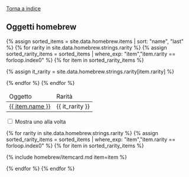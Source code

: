 [Torna a indice](/homebrew/index)

<script src="/assets/js/homebrew.js"></script>
<link rel="stylesheet" href="{{ '/assets/css/homebrew.css' | relative_url }}">

## Oggetti homebrew

<table class="index">
<thead>
    <tr>
        <td>Oggetto</td>
        <td>Rarità</td>
    </tr>
</thead>
<tbody>

<!-- Rarity first, name second -->
{% assign sorted_items = site.data.homebrew.items | sort: "name", "last" %}
{% for rarity in site.data.homebrew.strings.rarity %}
{% assign sorted_rarity_items = sorted_items | where_exp: "item","item.rarity == forloop.index0" %}
{% for item in sorted_rarity_items %}

<tr>
    <td><a href="#{{ item.name | slugify }}">{{ item.name }}</a></td>
    {% assign it_rarity = site.data.homebrew.strings.rarity[item.rarity] %}
    <td>{{ it_rarity }}</td>
</tr>

{% endfor %}
{% endfor %}

</tbody>
</table>

<form>
    <input type="checkbox" id="showone" name="showone">
    <label for="showone">Mostra uno alla volta</label>
</form>

<div class="card-container">

<!-- Rarity first, name second -->
{% for rarity in site.data.homebrew.strings.rarity %}
{% assign sorted_rarity_items = sorted_items | where_exp: "item","item.rarity == forloop.index0" %}
{% for item in sorted_rarity_items %}

<div class="card" markdown="1">

{% include homebrew/itemcard.md item=item %}

</div>

{% endfor %}
{% endfor %}

</div>